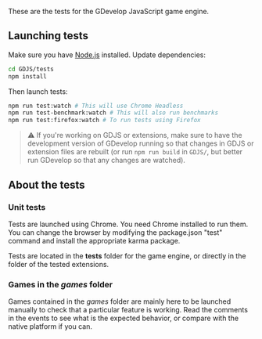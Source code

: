 These are the tests for the GDevelop JavaScript game engine.

## Launching tests

Make sure you have [Node.js](https://nodejs.org/) installed. Update dependencies:

```bash
cd GDJS/tests
npm install
```

Then launch tests:

```bash
npm run test:watch # This will use Chrome Headless
npm run test-benchmark:watch # This will also run benchmarks
npm run test:firefox:watch # To run tests using Firefox
```

> ⚠️ If you're working on GDJS or extensions, make sure to have the development version of GDevelop running so that changes in GDJS or extension files are rebuilt (or run `npm run build` in `GDJS/`, but better run GDevelop so that any changes are watched).

## About the tests

### Unit tests

Tests are launched using Chrome. You need Chrome installed to run them. You can change the browser by modifying the package.json "test" command and install the appropriate karma package.

Tests are located in the **tests** folder for the game engine, or directly in the folder of the tested extensions.

### Games in the _games_ folder

Games contained in the _games_ folder are mainly here to be launched manually to check that a particular feature is working. Read the comments in the events to see what is the expected behavior, or compare with the native platform if you can.
